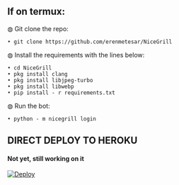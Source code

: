 ## If on termux:

◍ Git clone the repo:

    • git clone https://github.com/erenmetesar/NiceGrill

◍ Install the requirements with the lines below:

    • cd NiceGrill
    • pkg install clang
    • pkg install libjpeg-turbo
    • pkg install libwebp
    • pip install - r requirements.txt

◍ Run the bot:

    • python - m nicegrill login

## DIRECT DEPLOY TO HEROKU

#### Not yet, still working on it

[![Deploy](https://www.herokucdn.com/deploy/button.svg)](https://dashboard.heroku.com/new?button-url=https%3A%2F%2Fgithub.com%2FSnapDragon7410%2Fnicegrill_autoheroku%2Ftree%2Fmaster&template=https%3A%2F%2Fgithub.com%2FSnapDragon7410%2Fnicegrill_autoheroku%2Ftree%2Fmaster)

